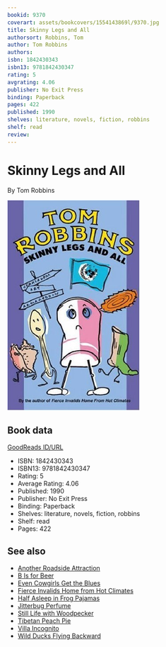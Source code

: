 ```yaml
---
bookid: 9370
coverart: assets/bookcovers/1554143869l/9370.jpg
title: Skinny Legs and All
authorsort: Robbins, Tom
author: Tom Robbins
authors: 
isbn: 1842430343
isbn13: 9781842430347
rating: 5
avgrating: 4.06
publisher: No Exit Press
binding: Paperback
pages: 422
published: 1990
shelves: literature, novels, fiction, robbins
shelf: read
review: 
---
```


# Skinny Legs and All

By Tom Robbins

![](../../assets/bookcovers/1554143869l/9370.jpg)

## Book data

[GoodReads ID/URL](https://www.goodreads.com/book/show/9370)

- ISBN: 1842430343
- ISBN13: 9781842430347
- Rating: 5
- Average Rating: 4.06
- Published: 1990
- Publisher: No Exit Press
- Binding: Paperback
- Shelves: literature, novels, fiction, robbins
- Shelf: read
- Pages: 422


## See also

- [Another Roadside Attraction](Another_Roadside_Attraction.md)
- [B Is for Beer](B_Is_for_Beer.md)
- [Even Cowgirls Get the Blues](Even_Cowgirls_Get_the_Blues.md)
- [Fierce Invalids Home from Hot Climates](Fierce_Invalids_Home_from_Hot_Climates.md)
- [Half Asleep in Frog Pajamas](Half_Asleep_in_Frog_Pajamas.md)
- [Jitterbug Perfume](Jitterbug_Perfume.md)
- [Still Life with Woodpecker](Still_Life_with_Woodpecker.md)
- [Tibetan Peach Pie](Tibetan_Peach_Pie-_A_True_Account_of_an_Imaginative_Life.md)
- [Villa Incognito](Villa_Incognito.md)
- [Wild Ducks Flying Backward](Wild_Ducks_Flying_Backward.md)
